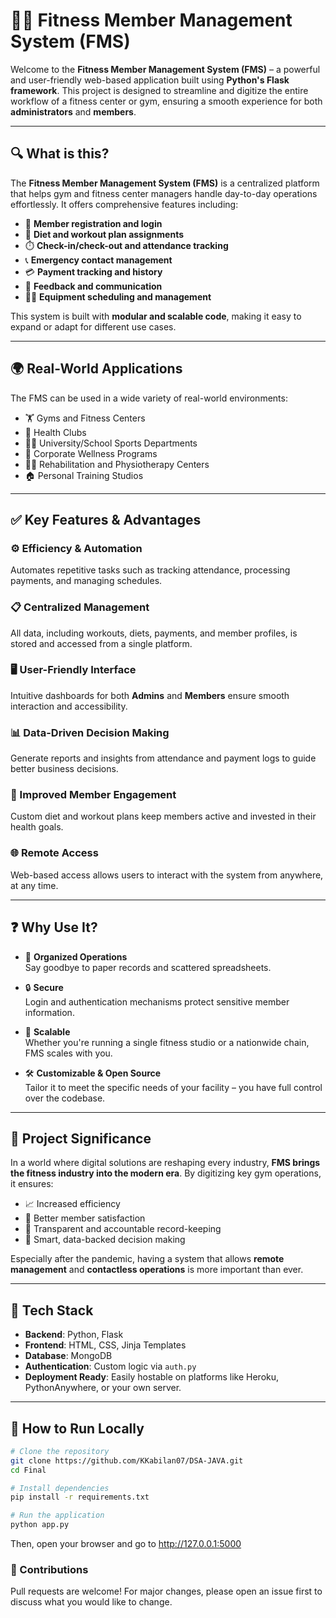 # 🏋️‍♂️ Fitness Member Management System (FMS)

Welcome to the **Fitness Member Management System (FMS)** – a powerful and user-friendly web-based application built using **Python's Flask framework**. This project is designed to streamline and digitize the entire workflow of a fitness center or gym, ensuring a smooth experience for both **administrators** and **members**.

---

## 🔍 What is this?

The **Fitness Member Management System (FMS)** is a centralized platform that helps gym and fitness center managers handle day-to-day operations effortlessly. It offers comprehensive features including:

- 👤 **Member registration and login**
- 🥗 **Diet and workout plan assignments**
- ⏱️ **Check-in/check-out and attendance tracking**
- 📞 **Emergency contact management**
- 💳 **Payment tracking and history**
- 💬 **Feedback and communication**
- 🏋️‍♀️ **Equipment scheduling and management**

This system is built with **modular and scalable code**, making it easy to expand or adapt for different use cases.

---

## 🌍 Real-World Applications

The FMS can be used in a wide variety of real-world environments:

- 🏋️ Gyms and Fitness Centers  
- 🧘 Health Clubs  
- 🧑‍🏫 University/School Sports Departments  
- 🏢 Corporate Wellness Programs  
- 🧑‍⚕️ Rehabilitation and Physiotherapy Centers  
- 🏠 Personal Training Studios  

---

## ✅ Key Features & Advantages

### ⚙️ Efficiency & Automation
Automates repetitive tasks such as tracking attendance, processing payments, and managing schedules.

### 📋 Centralized Management
All data, including workouts, diets, payments, and member profiles, is stored and accessed from a single platform.

### 🖥️ User-Friendly Interface
Intuitive dashboards for both **Admins** and **Members** ensure smooth interaction and accessibility.

### 📊 Data-Driven Decision Making
Generate reports and insights from attendance and payment logs to guide better business decisions.

### 💪 Improved Member Engagement
Custom diet and workout plans keep members active and invested in their health goals.

### 🌐 Remote Access
Web-based access allows users to interact with the system from anywhere, at any time.

---

## ❓ Why Use It?

- 🧾 **Organized Operations**  
Say goodbye to paper records and scattered spreadsheets.

- 🔒 **Secure**  
Login and authentication mechanisms protect sensitive member information.

- 🚀 **Scalable**  
Whether you're running a single fitness studio or a nationwide chain, FMS scales with you.

- 🛠️ **Customizable & Open Source**  
Tailor it to meet the specific needs of your facility – you have full control over the codebase.

---

## 🎯 Project Significance

In a world where digital solutions are reshaping every industry, **FMS brings the fitness industry into the modern era**. By digitizing key gym operations, it ensures:

- 📈 Increased efficiency  
- 🤝 Better member satisfaction  
- 📂 Transparent and accountable record-keeping  
- 🧠 Smart, data-backed decision making  

Especially after the pandemic, having a system that allows **remote management** and **contactless operations** is more important than ever.

---

## 📂 Tech Stack

- **Backend**: Python, Flask  
- **Frontend**: HTML, CSS, Jinja Templates  
- **Database**: MongoDB 
- **Authentication**: Custom logic via `auth.py`  
- **Deployment Ready**: Easily hostable on platforms like Heroku, PythonAnywhere, or your own server.

---

## 🚀 How to Run Locally

```bash
# Clone the repository
git clone https://github.com/KKabilan07/DSA-JAVA.git
cd Final

# Install dependencies
pip install -r requirements.txt

# Run the application
python app.py
```

Then, open your browser and go to http://127.0.0.1:5000

### 🤝 Contributions
Pull requests are welcome! For major changes, please open an issue first to discuss what you would like to change.
